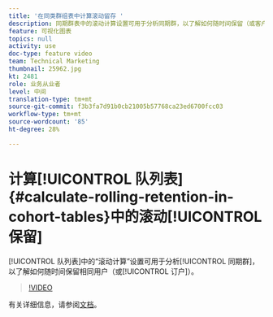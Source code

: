 ```yaml
---
title: '在同类群组表中计算滚动留存 '
description: 同期群表中的滚动计算设置可用于分析同期群，以了解如何随时间保留（或客户流失）相同的用户。
feature: 可视化图表
topics: null
activity: use
doc-type: feature video
team: Technical Marketing
thumbnail: 25962.jpg
kt: 2481
role: 业务从业者
level: 中间
translation-type: tm+mt
source-git-commit: f3b3fa7d91b0cb21005b57768ca23ed6700fcc03
workflow-type: tm+mt
source-wordcount: '85'
ht-degree: 28%

---
```



# 计算[!UICONTROL 队列表] {#calculate-rolling-retention-in-cohort-tables}中的滚动[!UICONTROL 保留]

[!UICONTROL 队列表]中的“滚动计算”设置可用于分析[!UICONTROL 同期群]，以了解如何随时间保留相同用户（或[!UICONTROL 订户]）。

>[!VIDEO](https://video.tv.adobe.com/v/25962/?quality=12)

有关详细信息，请参阅[文档](https://marketing.adobe.com/resources/help/zh_CN/analytics/analysis-workspace/cohort_analysis.html)。
